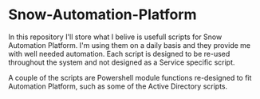 # Snow-Automation-Platform
In this repository I'll store what I belive is usefull scripts for Snow Automation Platform. I'm using them on a daily basis and they provide me with well needed automation. Each script is designed to be re-used throughout the system and not designed as a Service specific script.

A couple of the scripts are Powershell module functions re-designed to fit Automation Platform, such as some of the Active Directory scripts. 
